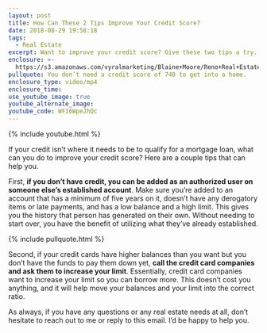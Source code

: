 ```yaml
---
layout: post
title: How Can These 2 Tips Improve Your Credit Score?
date: 2018-08-29 19:58:18
tags:
  - Real Estate
excerpt: Want to improve your credit score? Give these two tips a try.
enclosure: >-
  https://s3.amazonaws.com/vyralmarketing/Blaine+Moore/Reno+Real+Estate-+How+Can+These+2+Tips+Improve+Your+Credit+Score%253F.mp4
pullquote: You don’t need a credit score of 740 to get into a home.
enclosure_type: video/mp4
enclosure_time:
use_youtube_image: true
youtube_alternate_image:
youtube_code: WFI6WpeJhQc
---
```


{% include youtube.html %}

If your credit isn’t where it needs to be to qualify for a mortgage loan, what can you do to improve your credit score? Here are a couple tips that can help you.

First, **if you don’t have credit, you can be added as an authorized user on someone else’s established account**. Make sure you’re added to an account that has a minimum of five years on it, doesn’t have any derogatory items or late payments, and has a low balance and a high limit. This gives you the history that person has generated on their own. Without needing to start over, you have the benefit of utilizing what they’ve already established.

{% include pullquote.html %}

Second, if your credit cards have higher balances than you want but you don’t have the funds to pay them down yet, **call the credit card companies and ask them to increase your limit**. Essentially, credit card companies want to increase your limit so you can borrow more. This doesn’t cost you anything, and it will help move your balances and your limit into the correct ratio.

As always, if you have any questions or any real estate needs at all, don’t hesitate to reach out to me or reply to this email. I’d be happy to help you.